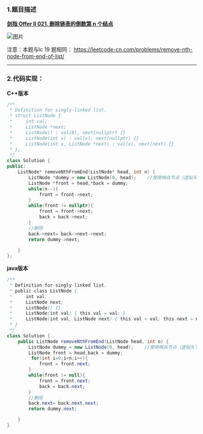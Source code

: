 ### 1.题目描述

 **[剑指 Offer II 021. 删除链表的倒数第 n 个结点](https://leetcode-cn.com/problems/SLwz0R/)** 
 
![图片](https://user-images.githubusercontent.com/42907149/141491743-697bca7c-7d43-4754-8fa6-2cffc7bd02be.png)

注意：本题与lc 19 题相同： https://leetcode-cn.com/problems/remove-nth-node-from-end-of-list/


----------------------------

### 2.代码实现：

**C++版本**
```C++
/**
 * Definition for singly-linked list.
 * struct ListNode {
 *     int val;
 *     ListNode *next;
 *     ListNode() : val(0), next(nullptr) {}
 *     ListNode(int x) : val(x), next(nullptr) {}
 *     ListNode(int x, ListNode *next) : val(x), next(next) {}
 * };
 */
class Solution {
public:
    ListNode* removeNthFromEnd(ListNode* head, int n) {
        ListNode *dummy = new ListNode(0, head);    //使用哨兵节点（虚拟头节点）
        ListNode *front = head,*back = dummy;
        while(n--){
            front = front->next; 
        }
        while(front != nullptr){
            front = front->next;
            back = back->next;
        }
        //删除
        back->next= back->next->next;
        return dummy->next;

    }
};
```


**java版本**
```java
/**
 * Definition for singly-linked list.
 * public class ListNode {
 *     int val;
 *     ListNode next;
 *     ListNode() {}
 *     ListNode(int val) { this.val = val; }
 *     ListNode(int val, ListNode next) { this.val = val; this.next = next; }
 * }
 */
class Solution {
    public ListNode removeNthFromEnd(ListNode head, int n) {
        ListNode dummy = new ListNode(0, head);    //使用哨兵节点（虚拟头节点）
        ListNode front = head,back = dummy;
         for(int i=0;i<n;i++){
            front = front.next; 
        }
        while(front != null){
            front = front.next;
            back = back.next;
        }
        //删除
        back.next= back.next.next;
        return dummy.next;

    }
}
```

